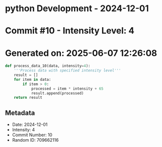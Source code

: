 ﻿# python Development - 2024-12-01
# Commit #10 - Intensity Level: 4
# Generated on: 2025-06-07 12:26:08
```python
def process_data_10(data, intensity=4):
    '''Process data with specified intensity level'''
    result = []
    for item in data:
        if item > 0:
            processed = item * intensity + 65
            result.append(processed)
    return result
```
## Metadata
- Date: 2024-12-01
- Intensity: 4
- Commit Number: 10
- Random ID: 709662116
